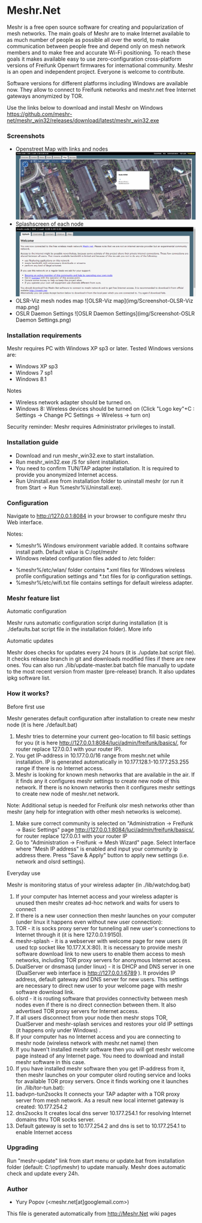 # Meshr.Net

Meshr is a free open source software for creating and popularization
of mesh networks. The main goals of Meshr are to make Internet
available to as much number of people as possible all over the world,
to make communication between people free and depend only on mesh
network members and to make free and accurate Wi-Fi positioning. To
reach these goals it makes available easy to use zero-configuration
cross-platform versions of Freifunk Openwrt firmwares for
international community. Meshr is an open and independent project.
Everyone is welcome to contribute.

Software versions for different platforms including Windows are
available now. They allow to connect to Freifunk networks and
meshr.net free Internet gateways anonymized by TOR.

Use the links below to download and install Meshr on Windows
https://github.com/meshr-net/meshr_win32/releases/download/latest/meshr_win32.exe

### Screenshots

* Openstreet Map with links and nodes
![Screenshot-FF-Map](img/Screenshot-FF-Map.jpg)
* Splashscreen of each node
![Splashscreen](img/Screenshot-Splashscreen.png)
* OLSR-Viz mesh nodes map
![OLSR-Viz map](img/Screenshot-OLSR-Viz map.png)
* OSLR Daemon Settings
![OSLR Daemon Settings](img/Screenshot-OSLR Daemon Settings.png)

### Installation requirements

Meshr requires PC with Windows XP sp3 or later. Tested Windows
versions are:

* Windows XP sp3
* Windows 7 sp1
* Windows 8.1

Notes

* Wireless network adapter should be turned on.
* Windows 8: Wireless devices should be turned on (Click "Logo
key"+C : Settings -> Change PC Settings -> Wireless -> turn on)

Security reminder: Meshr requires Administrator privileges to install.


### Installation guide

* Download and run meshr_win32.exe to start installation.
* Run meshr_win32.exe /S for silent installation.
* You need to confirm TUN/TAP adapter installation. It is required
to provide you anonymized Internet access.
* Run Uninstall.exe from installation folder to uninstall meshr (or
run it from Start -> Run %meshr%\Uninstall.exe).


### Configuration

Navigate to http://127.0.0.1:8084 in your browser to configure meshr
thru Web interface.

Notes:
*  %meshr% Windows environment variable added. It contains software
install path. Default value is C:/opt/meshr
* Windows related configuration files added to /etc folder:
+ %meshr%/etc/wlan/ folder contains *.xml files for Windows
wireless profile configuration settings and *.txt files for
ip configuration settings.
+ %meshr%/etc/wifi.txt file contains settings for default
wireless adapter.


### Meshr feature list

Automatic configuration

Meshr runs automatic configuration script during installation (it is
./defaults.bat script file in the installation folder). More info

Automatic updates

Meshr does checks for updates every 24 hours (it is ./update.bat
script file). It checks release branch in git and downloads modified
files if there are new ones. You can also run ./lib/update-master.bat
batch file manually to update to the most recent version from master
(pre-release) branch. It also updates ipkg software list.

### How it works?

Before first use

Meshr generates default configuration after installation to create new
meshr node (it is here ./default.bat)
1. Meshr tries to determine your current geo-location to fill basic
settings for you (it is here
http://127.0.0.1:8084/luci/admin/freifunk/basics/, for router
replace 127.0.0.1 with your router IP).
2. You get IP-address in 10.177.0.0/16 range from meshr.net while
installation. IP is generated automatically in
10.177.128.1-10.177.253.255 range if there is no Internet access.
3. Meshr is looking for known mesh networks that are available in the
air. If it finds any it configures meshr settings to create new
node of this network. If there is no known networks then it
configures meshr settings to create new node of meshr.net network.

Note: Additional setup is needed for Freifunk olsr mesh networks other
than meshr (any help for integration with other mesh networks is
welcome).
1. Make sure correct community is selected on "Administration ->
Freifunk -> Basic Settings" page
http://127.0.0.1:8084/luci/admin/freifunk/basics/, for router
replace 127.0.0.1 with your router IP
2. Go to "Administration -> Freifunk -> Mesh Wizard" page. Select
Interface where "Mesh IP address" is enabled and input your
community ip address there. Press "Save & Apply" button to apply
new settings (i.e. network and olsrd settings).

Everyday use

Meshr is monitoring status of your wireless adapter (in
./lib/watchdog.bat)
1. If your computer has Internet access and your wireless adapter is
unused then meshr creates ad-hoc network and waits for users to
connect
1. If there is a new user connection then meshr launches on your
computer (under linux it happens even without new user
connection):
1. TOR - it is socks proxy server for tunneling all new
user's connections to Internet through it (it is here
127.0.0.1:9150).
2. meshr-splash - it is a webserver with welcome page for
new users (it used tcp socket like 10.177.X.X:80). It is
necessary to provide meshr software download link to new
users to enable them access to mesh networks, including
TOR proxy servers for anonymous Internet access.
3. DualServer or dnsmasq (under linux) - it is DHCP and DNS
server in one (DualServer web interface is
http://127.0.0.1:6789 ). It provides IP address, default
gateway and DNS server for new users. This settings are
necessary to direct new user to your welcome page with
meshr software download link.
4. olsrd - it is routing software that provides
connectivity between mesh nodes even if there is no
direct connection between them. It also advertised TOR
proxy servers for Internet access.
2. If all users disconnect from your node then meshr stops TOR,
DualServer and meshr-splash services and restores your old IP
settings (it happens only under Windows) .
2. If your computer has no Internet access and you are connecting to
meshr node (wireless network with meshr.net name) then
1. If you haven't installed meshr software then you will get
meshr welcome page instead of any Internet page. You need to
download and install meshr software in this case.
2. If you have installed meshr software then you get IP-address
from it, then meshr launches on your computer olsrd routing
service and looks for available TOR proxy servers. Once it
finds working one it launches (in ./lib/tor-tun.bat):
1. badvpn-tun2socks It connects your TAP adapter with a TOR
proxy server from mesh network. As a result new local
internet gateway is created: 10.177.254.2
2. dns2socks It creates local dns server 10.177.254.1 for
resolving Internet domains thru TOR socks server.
3. Default gateway is set to 10.177.254.2 and dns is set to
10.177.254.1 to enable Internet access


### Upgrading

Run "meshr-update" link from start menu or update.bat from
installation folder (default: C:\opt\meshr) to update manually. Meshr
does automatic check and update every 24h.

### Author ###

* Yury Popov (<meshr.net[at]googlemail.com>)

This file is generated automatically from http://Meshr.Net wiki pages